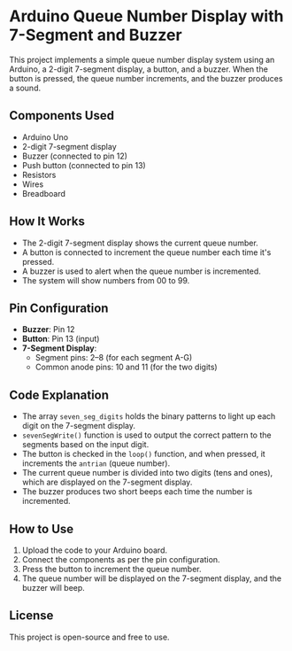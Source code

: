 # Arduino Queue Number Display with 7-Segment and Buzzer

This project implements a simple queue number display system using an Arduino, a 2-digit 7-segment display, a button, and a buzzer. When the button is pressed, the queue number increments, and the buzzer produces a sound.

## Components Used

- Arduino Uno
- 2-digit 7-segment display
- Buzzer (connected to pin 12)
- Push button (connected to pin 13)
- Resistors
- Wires
- Breadboard

## How It Works

- The 2-digit 7-segment display shows the current queue number.
- A button is connected to increment the queue number each time it's pressed.
- A buzzer is used to alert when the queue number is incremented.
- The system will show numbers from 00 to 99.

## Pin Configuration

- **Buzzer**: Pin 12
- **Button**: Pin 13 (input)
- **7-Segment Display**:
  - Segment pins: 2–8 (for each segment A-G)
  - Common anode pins: 10 and 11 (for the two digits)

## Code Explanation

- The array `seven_seg_digits` holds the binary patterns to light up each digit on the 7-segment display.
- `sevenSegWrite()` function is used to output the correct pattern to the segments based on the input digit.
- The button is checked in the `loop()` function, and when pressed, it increments the `antrian` (queue number).
- The current queue number is divided into two digits (tens and ones), which are displayed on the 7-segment display.
- The buzzer produces two short beeps each time the number is incremented.

## How to Use

1. Upload the code to your Arduino board.
2. Connect the components as per the pin configuration.
3. Press the button to increment the queue number.
4. The queue number will be displayed on the 7-segment display, and the buzzer will beep.

## License

This project is open-source and free to use.

